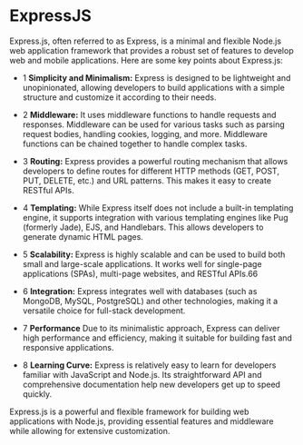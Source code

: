 # ExpressJS
Express.js, often referred to as Express, is a minimal and flexible Node.js web application framework that provides a robust set of features to develop web and mobile applications. Here are some key points about Express.js:
  - 1 <b>Simplicity and Minimalism:</b> Express is designed to be lightweight and unopinionated, allowing developers 
    to build applications with a simple structure and customize it according to their needs.</br>
    
  - 2 <b>Middleware:</b> It uses middleware functions to handle requests and responses. Middleware can be used for 
    various tasks such as parsing request bodies, handling cookies, logging, and more. Middleware functions can be 
    chained together to handle complex tasks.
    
  - 3 <b>Routing:</b> Express provides a powerful routing mechanism that allows developers to define routes for 
    different HTTP methods (GET, POST, PUT, DELETE, etc.) and URL patterns. This makes it easy to create RESTful 
    APIs.
    
  - 4 <b>Templating:</b> While Express itself does not include a built-in templating engine, it supports integration 
    with various templating engines like Pug (formerly Jade), EJS, and Handlebars. This allows developers to 
    generate dynamic HTML pages.
    
  - 5 <b>Scalability: </b> Express is highly scalable and can be used to build both small and large-scale 
    applications. It works well for single-page applications (SPAs), multi-page websites, and RESTful APIs.66
    
  - 6 <b>Integration:</b> Express integrates well with databases (such as MongoDB, MySQL, PostgreSQL) and other 
    technologies, making it a versatile choice for full-stack development.
    
  - 7 <b>Performance</b> Due to its minimalistic approach, Express can deliver high performance and efficiency, 
    making it suitable for building fast and responsive applications.
    
  - 8 <b> Learning Curve:</b> Express is relatively easy to learn for developers familiar with JavaScript and 
    Node.js. Its straightforward API and comprehensive documentation help new developers get up to speed quickly.
    
Express.js is a powerful and flexible framework for building web applications with Node.js, providing essential features and middleware while allowing for extensive customization.

